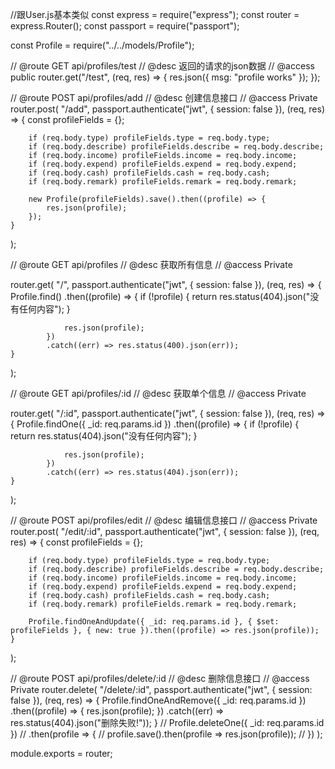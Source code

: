 //跟User.js基本类似
const express = require("express");
const router = express.Router();
const passport = require("passport");

const Profile = require("../../models/Profile");

// @route  GET api/profiles/test
// @desc   返回的请求的json数据
// @access public
router.get("/test", (req, res) => {
    res.json({ msg: "profile works" });
});

// @route  POST api/profiles/add
// @desc   创建信息接口
// @access Private
router.post(
    "/add",
    passport.authenticate("jwt", { session: false }),
    (req, res) => {
        const profileFields = {};

        if (req.body.type) profileFields.type = req.body.type;
        if (req.body.describe) profileFields.describe = req.body.describe;
        if (req.body.income) profileFields.income = req.body.income;
        if (req.body.expend) profileFields.expend = req.body.expend;
        if (req.body.cash) profileFields.cash = req.body.cash;
        if (req.body.remark) profileFields.remark = req.body.remark;

        new Profile(profileFields).save().then((profile) => {
            res.json(profile);
        });
    }
);

// @route  GET api/profiles
// @desc   获取所有信息
// @access Private

router.get(
    "/",
    passport.authenticate("jwt", { session: false }),
    (req, res) => {
        Profile.find()
            .then((profile) => {
                if (!profile) {
                    return res.status(404).json("没有任何内容");
                }

                res.json(profile);
            })
            .catch((err) => res.status(400).json(err));
    }
);

// @route  GET api/profiles/:id
// @desc   获取单个信息
// @access Private

router.get(
    "/:id",
    passport.authenticate("jwt", { session: false }),
    (req, res) => {
        Profile.findOne({ _id: req.params.id })
            .then((profile) => {
                if (!profile) {
                    return res.status(404).json("没有任何内容");
                }

                res.json(profile);
            })
            .catch((err) => res.status(404).json(err));
    }
);

// @route  POST api/profiles/edit
// @desc   编辑信息接口
// @access Private
router.post(
    "/edit/:id",
    passport.authenticate("jwt", { session: false }),
    (req, res) => {
        const profileFields = {};

        if (req.body.type) profileFields.type = req.body.type;
        if (req.body.describe) profileFields.describe = req.body.describe;
        if (req.body.income) profileFields.income = req.body.income;
        if (req.body.expend) profileFields.expend = req.body.expend;
        if (req.body.cash) profileFields.cash = req.body.cash;
        if (req.body.remark) profileFields.remark = req.body.remark;

        Profile.findOneAndUpdate({ _id: req.params.id }, { $set: profileFields }, { new: true }).then((profile) => res.json(profile));
    }
);

// @route  POST api/profiles/delete/:id
// @desc   删除信息接口
// @access Private
router.delete(
    "/delete/:id",
    passport.authenticate("jwt", { session: false }),
    (req, res) => {
        Profile.findOneAndRemove({ _id: req.params.id })
            .then((profile) => {
                res.json(profile);
            })
            .catch((err) => res.status(404).json("删除失败!"));
    }
    // Profile.deleteOne({ _id: req.params.id })
    //   .then(profile => {
    //     profile.save().then(profile => res.json(profile));
    //   })
);

module.exports = router;